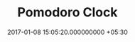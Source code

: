 ---
title: Pomodoro Clock
page_name: pomodoro
short_description: "(aka) Tomato Timer"
dest: https://mukilane.github.io/projects/frontend/pomodoro
color: black
tag:
- AngularJS
- Material Design
image: "/assets/projects/pomodoro.png"
languages:
- AngularJS
- HTML
- CSS3
description: 'Pomodoro Clock is a timer whose session length can be set  (default
  25 mins) and break length (default 5 mins). The  timer goes off when the session
  completes and restarts after  the break completes. The time is measured using AngularJS’s  interval()
  function.

'
features:
- Material Design
- Alerts the user with a beep
date: 2017-01-08 15:05:20.000000000 +05:30
permalink: "/project/pomodoro.html"
layout: project
---